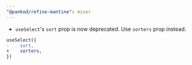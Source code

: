 ```yaml
---
"@pankod/refine-mantine": minor
---
```


-   `useSelect`'s `sort` prop is now deprecated. Use `sorters` prop instead.

```diff
useSelect({
-    sort,
+    sorters,
})
```
